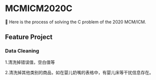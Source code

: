 # MCMICM2020C

:ledger: ​Here is the process of solving the C problem of the 2020 MCM/ICM.

## Feature Project

### Data Cleaning

1.清洗掉错误值，空白值等

2.清洗掉其他类别的商品，如在婴儿奶嘴的表格中，有婴儿床等干扰信息存在。